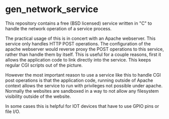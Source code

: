 # gen_network_service
This repository contains a free (BSD licensed) service written in "C" to handle the network operation of a service process.

The practical usage of this is in concert with an Apache webserver.   This service only handles HTTP POST operations.  The
configuration of the apache webserver would reverse proxy the POST operations to this service, rather than handle them by
itself.   This is useful for a couple reasons, first it allows the application code to link directly into the service.  This
keeps regular CGI scripts out of the picture.   

However the most important reason to use a service like this to handle CGI post operations is that the application code,
running outside of Apache context allows the service to run with privileges not possible under apache.  Normally the websites
are sandboxed in a way to not allow any filesystem visibility outside of the website.

In some cases this is helpful for IOT devices that have to use GPIO pins or file I/O.
